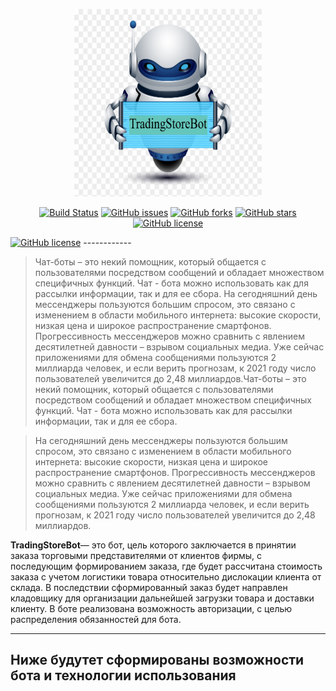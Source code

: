 <p align="center"><img src="bot_ava/bot_ava.png" width="300" height="300"></p>

<p align="center">
<a href="https://github.com/TradingStoreBot/TradingStoreBot"><img src="https://travis-ci.org/laravel/framework.svg" alt="Build Status"></a>
<a href="https://github.com/TradingStoreBot/TradingStoreBot/issues"><img alt="GitHub issues" src="https://img.shields.io/github/issues/TradingStoreBot/TradingStoreBot"></a>
<a href="https://github.com/TradingStoreBot/TradingStoreBot/network"><img alt="GitHub forks" src="https://img.shields.io/github/forks/TradingStoreBot/TradingStoreBot"></a>
<a href="https://github.com/TradingStoreBot/TradingStoreBot/stargazers"><img alt="GitHub stars" src="https://img.shields.io/github/stars/TradingStoreBot/TradingStoreBot"></a>
<a href="https://github.com/TradingStoreBot/TradingStoreBot/blob/master/LICENSE"><img alt="GitHub license" src="https://img.shields.io/github/license/TradingStoreBot/TradingStoreBot"></a>
</p>
<a href="https://github.com/TradingStoreBot/TradingStoreBot/blob/master/LICENSE"><img alt="GitHub license" src="https://img.shields.io/github/license/TradingStoreBot/TradingStoreBot"></a>
------------

> Чат-боты – это некий помощник, который общается с пользователями посредством сообщений и обладает множеством специфичных функций. Чат - бота можно использовать как для рассылки информации, так и для ее сбора. На сегодняшний день мессенджеры пользуются большим спросом, это связано c изменением в области мобильного интернета: высокие скорости, низкая цена и широкое распространение смартфонов. Прогрессивность мессенджеров можно сравнить с явлением десятилетней давности – взрывом социальных медиа. Уже сейчас приложениями для обмена сообщениями пользуются 2 миллиарда человек, и если верить прогнозам, к 2021 году число пользователей увеличится до 2,48 миллиардов.Чат-боты – это некий помощник, который общается с пользователями посредством сообщений и обладает множеством специфичных функций. Чат - бота можно использовать как для рассылки информации, так и для ее сбора. 

>На сегодняшний день мессенджеры пользуются большим спросом, это связано c изменением в области мобильного интернета: высокие скорости, низкая цена и широкое распространение смартфонов. Прогрессивность мессенджеров можно сравнить с явлением десятилетней давности – взрывом социальных медиа. Уже сейчас приложениями для обмена сообщениями пользуются 2 миллиарда человек, и если верить прогнозам, к 2021 году число пользователей увеличится до 2,48 миллиардов.

**TradingStoreBot**— это бот, цель которого заключается в принятии заказа торговыми представителями от клиентов фирмы, с последующим формированием заказа, где будет рассчитана стоимость заказа с учетом логистики товара относительно дислокации клиента от склада. В последствии сформированный заказ будет направлен кладовщику для организации дальнейшей загрузки товара и доставки клиенту. В боте реализована возможность авторизации, с целью распределения обязанностей для бота.


------------
## Ниже будутет сформированы возможности бота и технологии использования
